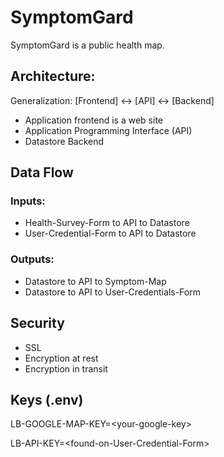 # SymptomGard
SymptomGard is a public health map.

## Architecture: 
Generalization: [Frontend] <-> [API] <-> [Backend] 
* Application frontend is a web site
* Application Programming Interface (API)
* Datastore Backend

## Data Flow
### Inputs:
* Health-Survey-Form to API to Datastore
* User-Credential-Form to API to Datastore

### Outputs:
* Datastore to API to Symptom-Map
* Datastore to API to User-Credentials-Form

## Security
* SSL
* Encryption at rest
* Encryption in transit

## Keys (.env)

LB-GOOGLE-MAP-KEY=\<your-google-key\>

LB-API-KEY=\<found-on-User-Credential-Form\>


